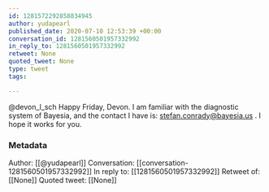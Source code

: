 ```yaml
---
id: 1281572292858834945
author: yudapearl
published_date: 2020-07-10 12:53:39 +00:00
conversation_id: 1281560501957332992
in_reply_to: 1281560501957332992
retweet: None
quoted_tweet: None
type: tweet
tags:

---
```


@devon_l_sch Happy Friday, Devon. I am familiar with the diagnostic system of Bayesia, and the contact I have is: stefan.conrady@bayesia.us . I hope it works for you.

### Metadata

Author: [[@yudapearl]]
Conversation: [[conversation-1281560501957332992]]
In reply to: [[1281560501957332992]]
Retweet of: [[None]]
Quoted tweet: [[None]]
